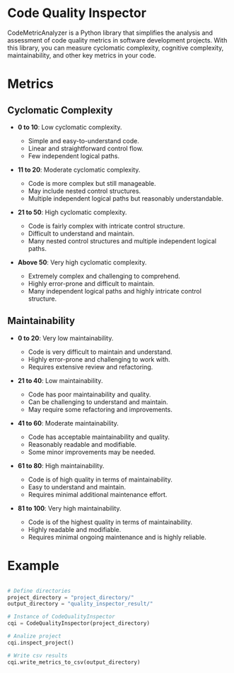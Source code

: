 # Code Quality Inspector

CodeMetricAnalyzer is a Python library that simplifies the analysis and assessment of code quality metrics in software development projects. With this library, you can measure cyclomatic complexity, cognitive complexity, maintainability, and other key metrics in your code.


# Metrics

## Cyclomatic Complexity

- **0 to 10**: Low cyclomatic complexity.
  - Simple and easy-to-understand code.
  - Linear and straightforward control flow.
  - Few independent logical paths.

- **11 to 20**: Moderate cyclomatic complexity.
  - Code is more complex but still manageable.
  - May include nested control structures.
  - Multiple independent logical paths but reasonably understandable.

- **21 to 50**: High cyclomatic complexity.
  - Code is fairly complex with intricate control structure.
  - Difficult to understand and maintain.
  - Many nested control structures and multiple independent logical paths.

- **Above 50**: Very high cyclomatic complexity.
  - Extremely complex and challenging to comprehend.
  - Highly error-prone and difficult to maintain.
  - Many independent logical paths and highly intricate control structure.

## Maintainability

- **0 to 20**: Very low maintainability.
  - Code is very difficult to maintain and understand.
  - Highly error-prone and challenging to work with.
  - Requires extensive review and refactoring.

- **21 to 40**: Low maintainability.
  - Code has poor maintainability and quality.
  - Can be challenging to understand and maintain.
  - May require some refactoring and improvements.

- **41 to 60**: Moderate maintainability.
  - Code has acceptable maintainability and quality.
  - Reasonably readable and modifiable.
  - Some minor improvements may be needed.

- **61 to 80**: High maintainability.
  - Code is of high quality in terms of maintainability.
  - Easy to understand and maintain.
  - Requires minimal additional maintenance effort.

- **81 to 100**: Very high maintainability.
  - Code is of the highest quality in terms of maintainability.
  - Highly readable and modifiable.
  - Requires minimal ongoing maintenance and is highly reliable.

# Example

```python

# Define directories
project_directory = "project_directory/"
output_directory = "quality_inspector_result/"

# Instance of CodeQualityInspector
cqi = CodeQualityInspector(project_directory)

# Analize project
cqi.inspect_project()

# Write csv results
cqi.write_metrics_to_csv(output_directory)

```
